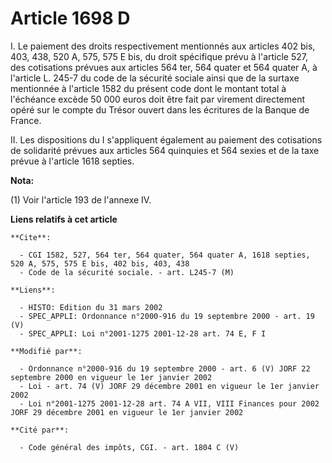 # Article 1698 D

I. Le paiement des droits respectivement mentionnés aux articles 402 bis, 403, 438, 520 A, 575, 575 E bis, du droit
spécifique prévu à l'article 527, des cotisations prévues aux articles 564 ter, 564 quater et 564 quater A, à l'article L.
245-7 du code de la sécurité sociale ainsi que de la surtaxe mentionnée à l'article 1582 du présent code dont le montant
total à l'échéance excède 50 000 euros doit être fait par virement directement opéré sur le compte du Trésor ouvert dans les
écritures de la Banque de France.

II. Les dispositions du I s'appliquent également au paiement des cotisations de solidarité prévues aux articles 564 quinquies
et 564 sexies et de la taxe prévue à l'article 1618 septies.

**Nota:**

(1) Voir l'article 193 de l'annexe IV.

**Liens relatifs à cet article**

	**Cite**:

	  - CGI 1582, 527, 564 ter, 564 quater, 564 quater A, 1618 septies, 520 A, 575, 575 E bis, 402 bis, 403, 438
	  - Code de la sécurité sociale. - art. L245-7 (M)

	**Liens**:

	  - HISTO: Edition du 31 mars 2002
	  - SPEC_APPLI: Ordonnance n°2000-916 du 19 septembre 2000 - art. 19 (V)
	  - SPEC_APPLI: Loi n°2001-1275 2001-12-28 art. 74 E, F I

	**Modifié par**:

	  - Ordonnance n°2000-916 du 19 septembre 2000 - art. 6 (V) JORF 22 septembre 2000 en vigueur le 1er janvier 2002
	  - Loi - art. 74 (V) JORF 29 décembre 2001 en vigueur le 1er janvier 2002
	  - Loi n°2001-1275 2001-12-28 art. 74 A VII, VIII Finances pour 2002 JORF 29 décembre 2001 en vigueur le 1er janvier 2002

	**Cité par**:

	  - Code général des impôts, CGI. - art. 1804 C (V)

